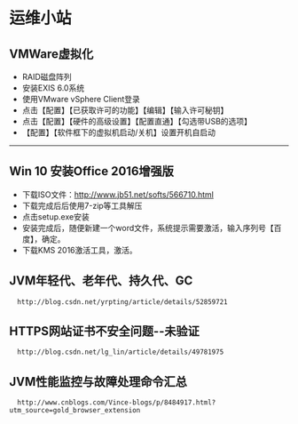 # 运维小站

## VMWare虚拟化

- RAID磁盘阵列
- 安装EXIS 6.0系统
- 使用VMware vSphere Client登录
- 点击【配置】【已获取许可的功能】【编辑】【输入许可秘钥】
- 点击【配置】【硬件的高级设置】【配置直通】【勾选带USB的选项】
- 【配置】【软件框下的虚拟机启动/关机】设置开机自启动

-----------

## Win 10 安装Office 2016增强版

 - 下载ISO文件：http://www.jb51.net/softs/566710.html
 - 下载完成后后使用7-zip等工具解压
 - 点击setup.exe安装
 - 安装完成后，随便新建一个word文件，系统提示需要激活，输入序列号【百度】，确定。
 - 下载KMS 2016激活工具，激活。

## JVM年轻代、老年代、持久代、GC
      http://blog.csdn.net/yrpting/article/details/52859721

## HTTPS网站证书不安全问题--未验证

      http://blog.csdn.net/lg_lin/article/details/49781975

## JVM性能监控与故障处理命令汇总
      http://www.cnblogs.com/Vince-blogs/p/8484917.html?utm_source=gold_browser_extension
